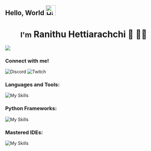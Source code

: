 ## Hello, World <img src="https://x.tw93.fun/images/hi.gif" alt="Hi GIF" style="width:1.5em;">

<h1 align="center"><small>I'm</small> Ranithu Hettiarachchi 🏀 🧑‍💻</h1>

![](https://komarev.com/ghpvc/?username=ranithu-h&color=brightgreen&style=for-the-badge)

<h3>Connect with me!</h3>

![Discord](https://img.shields.io/badge/Discord-7289DA?style=for-the-badge&logo=discord&logoColor=white)
![Twitch](https://img.shields.io/badge/Twitch-9146FF?style=for-the-badge&logo=twitch&logoColor=white)

<h3>Languages and Tools: </h3>

![My Skills](https://skillicons.dev/icons?i=js,html,css,github,git,python,java,c,linux,bash,windows&theme=dark)

<h3> Python Frameworks: </h3>

![My Skills](https://skillicons.dev/icons?i=django,flask&theme=dark)

<h3>Mastered IDEs: </h3>

![My Skills](https://skillicons.dev/icons?i=vscode,eclipse,idea&theme=dark)
